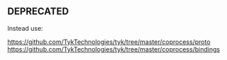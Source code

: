 ## DEPRECATED

Instead use:

https://github.com/TykTechnologies/tyk/tree/master/coprocess/proto
https://github.com/TykTechnologies/tyk/tree/master/coprocess/bindings
